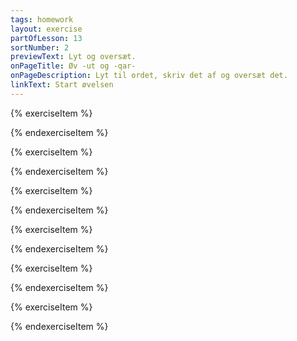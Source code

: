 ```yaml
---
tags: homework
layout: exercise
partOfLesson: 13
sortNumber: 2
previewText: Lyt og oversæt.
onPageTitle: Øv -ut og -qar-
onPageDescription: Lyt til ordet, skriv det af og oversæt det.
linkText: Start øvelsen
---
```


{% exerciseItem %}

<audio-player data-file="course/manniuteqarpit.mp3"></audio-player>

<single-input data-label="Qanoq oqarpa?" data-validation="manniuteqarpit"></single-input>

<single-input data-label="Nutseruk"></single-input>

<feedback-message data-content="Manniuteqarpit? betyder: Har du æg?"></feedback-message>

{% endexerciseItem %}

{% exerciseItem %}

<audio-player data-file="course/qimmeqarpisi.mp3"></audio-player>

<single-input data-label="Qanoq oqarpa?" data-validation="qimmeqarpisi"></single-input>

<single-input data-label="Nutseruk"></single-input>

<feedback-message data-content="Qimmeqarpisi? betyder: Har I hunde?"></feedback-message>

{% endexerciseItem %}

{% exerciseItem %}

<audio-player data-file="course/aningaasaateqarpa.mp3"></audio-player>

<single-input data-label="Qanoq oqarpa?" data-validation="aningaasaateqarpa"></single-input>

<single-input data-label="Nutseruk"></single-input>

<feedback-message data-content="Aningaasaateqarpa? betyder: Har han penge?"></feedback-message>

{% endexerciseItem %}

{% exerciseItem %}

<audio-player data-file="course/qitsuuteqarpat.mp3"></audio-player>

<single-input data-label="Qanoq oqarpa?" data-validation="qitsuuteqarpat"></single-input>

<single-input data-label="Nutseruk"></single-input>

<feedback-message data-content="Qitsuuteqarpat? betyder: Har de katte?"></feedback-message>

{% endexerciseItem %}

{% exerciseItem %}

<audio-player data-file="course/meeraqarpit.mp3"></audio-player>

<single-input data-label="Qanoq oqarpa?" data-validation="meeraqarpit"></single-input>

<single-input data-label="Nutseruk"></single-input>

<feedback-message data-content="Meeraqarpit? betyder: Har du børn?"></feedback-message>

{% endexerciseItem %}

{% exerciseItem %}

<audio-player data-file="course/narsaateqarpa.mp3"></audio-player>

<single-input data-label="Qanoq oqarpa?" data-validation="narsaateqarpa"></single-input>

<single-input data-label="Nutseruk"></single-input>

<feedback-message data-content="Narsaateqarpa? betyder: Har han marker?"></feedback-message>

{% endexerciseItem %}